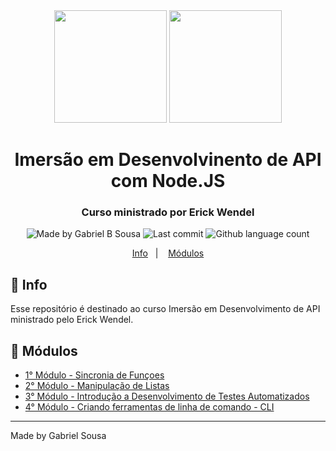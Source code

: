 <div align="center">   
   <img src="https://cdn4.iconfinder.com/data/icons/logos-and-brands/512/233_Node_Js_logo-256.png" width="180px">   
   <img src="https://www.flaticon.com/svg/static/icons/svg/2091/2091625.svg" width="180px">
   <h1>Imersão em Desenvolvinento de API com Node.JS</h1>
</div>

<h3 align="center">
  Curso ministrado por Erick Wendel
</h3>

<p align="center" >    
  <img alt="Made by Gabriel B Sousa" src="https://img.shields.io/static/v1?label=made%20by&message=Gabriel%20Sousa&color=539E43&style=flat-square">  

  <img alt="Last commit" src="https://img.shields.io/github/last-commit/gabrielbudke/ew-nodejs?color=%23539E43&style=flat-square">  

  <img alt="Github language count" src="https://img.shields.io/github/languages/count/gabrielbudke/ew-nodejs?color=539E43&style=flat-square">
</p>

<p align="center">
   <a href="#pushpin-info">Info</a>&nbsp;&nbsp;&nbsp;|&nbsp;&nbsp;&nbsp;
   <a href="#open_file_folder-conteudos">Módulos</a>  
</p>

## :pushpin: Info

Esse repositório é destinado ao curso Imersão em Desenvolvimento de API ministrado pelo Erick Wendel.

## :open_file_folder: Módulos

- [1° Módulo - Sincronia de Funçoes](https://github.com/gabrielbudke/ew-nodejs/tree/main/modulo-01)
- [2° Módulo - Manipulação de Listas](https://github.com/gabrielbudke/ew-nodejs/tree/main/modulo-02/manipulacao-de-lista)
- [3° Módulo - Introdução a Desenvolvimento de Testes Automatizados](https://github.com/gabrielbudke/ew-nodejs/tree/main/modulo-03/testes)
- [4° Módulo - Criando ferramentas de linha de comando - CLI](https://github.com/gabrielbudke/ew-nodejs/tree/main/modulo-04/cli)

---
Made by Gabriel Sousa